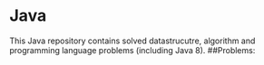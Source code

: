 # Java
This Java repository contains solved datastrucutre, algorithm and programming language problems (including Java 8).
##Problems:

